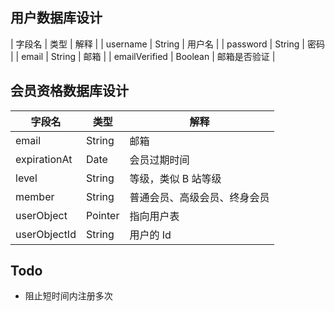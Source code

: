 ## 用户数据库设计

| 字段名 | 类型 | 解释 |
| username | String | 用户名 |
| password | String | 密码 |
| email | String | 邮箱 |
| emailVerified | Boolean | 邮箱是否验证 |

## 会员资格数据库设计

| 字段名 | 类型 | 解释 |
| -- | -- | -- |
| email | String | 邮箱 |
| expirationAt | Date | 会员过期时间 |
| level | String | 等级，类似 B 站等级 |
| member | String | 普通会员、高级会员、终身会员 |
| userObject | Pointer | 指向用户表 |
| userObjectId | String | 用户的 Id |

## Todo

- 阻止短时间内注册多次
